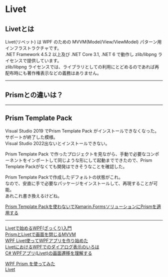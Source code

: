 # Livet

## Livetとは

Livet(リベット) は WPF のための MVVM(Model/View/ViewModel) パターン用インフラストラクチャです。  
.NET Framework 4.5.2 以上及び .NET Core 3.1, .NET 6 で動作し zlib/libpng ライセンスで提供しています。  
zlib/libpng ライセンスでは、ライブラリとしての利用にとどめるのであれば再配布時にも著作権表示などの義務はありません。  

---

## Prismとの違いは？

---

## Prism Template Pack

Visual Studio 2019 でPrism Template Pack がインストールできなくなった。  
サポートが終了した模様。  
Visual Studio 2022出ないとインストールできない。  

Prism Template Pack で作ったプロジェクトを見ながら、手動で必要なコンポーネントをインポートして同じような形にして起動までできたので、Prism Template Packがなくても開発はできそうなことを確認した。  

Prism Template Packで作成したデフォルトの状態がこれ。  
なので、安直に手で必要なパッケージをインストールして、再現することが可能。  
あれこれ書き換えるけどね。  

[Prism Template Packを使わないでXamarin.FormsソリューションにPrismを適用する](https://qiita.com/ats-y/items/f76098612786b3e9cf4a)  

---

[Livetで始めるWPF(ざっくり)入門](https://qiita.com/Kokudori/items/ab5fcac4b31d7290e630)  
[PrismとLivetで画面を閉じるMVVM](https://redwarrior.hateblo.jp/entry/2020/08/31/090000)  
[WPF Livet使ってWPFアプリを作り始めた](https://hakase0274.hatenablog.com/entry/2021/01/31/200000)  
[LivetにおけるWPFでのダイアログ表示のいろは](https://days-of-programming.blogspot.com/2018/01/livetwpf.html)  
[C# WPFアプリ(Livet)の画面遷移を理解する](https://setonaikai1982.com/livet_screen-trans/)  

[WPF Prism を使ってみた](https://houwa-js.co.jp/2020/09/20200915/)  
[Livet](https://github.com/runceel/Livet)  
